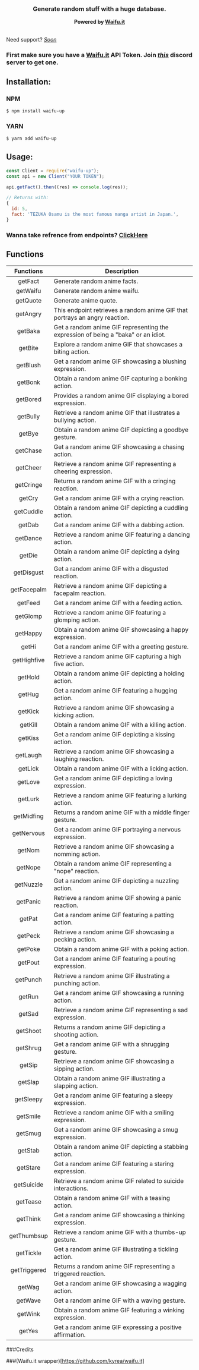 <h3 align="center"><strong>Generate random stuff with a huge database.</strong></h3>
<center><strong>Powered by <a href="https://waifu.it/" target="_blank">Waifu.it</a></strong></center>
<br>

Need support? _[Soon]()_

### First make sure you have a [Waifu.it](https://waifu.it/) API Token. Join _[this](https://discord.gg/yyW389c)_ discord server to get one.

## Installation:

### NPM

```bash
$ npm install waifu-up
```

### YARN

```bash
$ yarn add waifu-up
```                                                                                                                                                                                

## Usage:

```javascript
const Client = require("waifu-up");
const api = new Client("YOUR TOKEN");

api.getFact().then((res) => console.log(res));

// Returns with:
{
  id: 5,
  fact: 'TEZUKA Osamu is the most famous manga artist in Japan.',
}
```
### Wanna take refrence from endpoints? [ClickHere](https://raw.githubusercontent.com/NavIshanOp/waifu-up/master/__tests__/endpoints.js)

## Functions

| **Functions** | **Description**                                              |
| :-----------: | ------------------------------------------------------------ |
|    getFact    | Generate random anime facts.                                 |
|    getWaifu   | Generate random anime waifu.                                 |
|    getQuote   | Generate anime quote.                                        |
|    getAngry   | This endpoint retrieves a random anime GIF that portrays an angry reaction.|
|    getBaka    | Get a random anime GIF representing the expression of being a "baka" or an idiot.|
|    getBite    | Explore a random anime GIF that showcases a biting action.   |
|    getBlush   | Get a random anime GIF showcasing a blushing expression.     |
|    getBonk    | Obtain a random anime GIF capturing a bonking action.        |
|    getBored   | Provides a random anime GIF displaying a bored expression.   |
|    getBully   | Retrieve a random anime GIF that illustrates a bullying action.|
|     getBye    | Obtain a random anime GIF depicting a goodbye gesture.       |
|    getChase   | Get a random anime GIF showcasing a chasing action.          |
|    getCheer   | Retrieve a random anime GIF representing a cheering expression.|
|   getCringe   | Returns a random anime GIF with a cringing reaction.         |
|     getCry    | Get a random anime GIF with a crying reaction.               |
|   getCuddle   | Obtain a random anime GIF depicting a cuddling action.       |
|     getDab    | Get a random anime GIF with a dabbing action.                |
|    getDance   | Retrieve a random anime GIF featuring a dancing action.      |
|     getDie    | Obtain a random anime GIF depicting a dying action.          |
|   getDisgust  | Get a random anime GIF with a disgusted reaction.            |
|  getFacepalm  | Retrieve a random anime GIF depicting a facepalm reaction.   |
|    getFeed    | Get a random anime GIF with a feeding action.                |
|   getGlomp    | Retrieve a random anime GIF featuring a glomping action.     |
|    getHappy   | Obtain a random anime GIF showcasing a happy expression.     |
|      getHi    | Get a random anime GIF with a greeting gesture.              |
|   getHighfive  | Retrieve a random anime GIF capturing a high five action.   |
|     getHold   | Obtain a random anime GIF depicting a holding action.        |
|     getHug    | Get a random anime GIF featuring a hugging action.           |
|     getKick   | Retrieve a random anime GIF showcasing a kicking action.     |
|     getKill   | Obtain a random anime GIF with a killing action.             |
|     getKiss   | Get a random anime GIF depicting a kissing action.           |
|    getLaugh   | Retrieve a random anime GIF showcasing a laughing reaction.  |
|     getLick   | Obtain a random anime GIF with a licking action.             |
|     getLove   | Get a random anime GIF depicting a loving expression.        |
|     getLurk   | Retrieve a random anime GIF featuring a lurking action.      |
|   getMidfing   | Returns a random anime GIF with a middle finger gesture.    |
|   getNervous   | Get a random anime GIF portraying a nervous expression.     |
|     getNom    | Retrieve a random anime GIF showcasing a nomming action.     |
|     getNope   | Obtain a random anime GIF representing a "nope" reaction.    |
|    getNuzzle  | Get a random anime GIF depicting a nuzzling action.          |
|    getPanic   | Retrieve a random anime GIF showing a panic reaction.        |
|     getPat    | Get a random anime GIF featuring a patting action.           |
|     getPeck   | Retrieve a random anime GIF showcasing a pecking action.     |
|     getPoke   | Obtain a random anime GIF with a poking action.              |
|     getPout   | Get a random anime GIF featuring a pouting expression.       |
|    getPunch   | Retrieve a random anime GIF illustrating a punching action.  |
|      getRun   | Get a random anime GIF showcasing a running action.          |
|      getSad   | Retrieve a random anime GIF representing a sad expression.   |
|    getShoot   | Returns a random anime GIF depicting a shooting action.      |
|     getShrug  | Get a random anime GIF with a shrugging gesture.             |
|      getSip   | Retrieve a random anime GIF showcasing a sipping action.     |
|     getSlap   | Obtain a random anime GIF illustrating a slapping action.    |
|    getSleepy  | Get a random anime GIF featuring a sleepy expression.        |
|    getSmile   | Retrieve a random anime GIF with a smiling expression.       |
|     getSmug   | Get a random anime GIF showcasing a smug expression.         |
|     getStab   | Obtain a random anime GIF depicting a stabbing action.       |
|    getStare   | Get a random anime GIF featuring a staring expression.       |
|   getSuicide  | Retrieve a random anime GIF related to suicide interactions. |
|     getTease  | Obtain a random anime GIF with a teasing action.             |
|     getThink  | Get a random anime GIF showcasing a thinking expression.     |
|   getThumbsup | Retrieve a random anime GIF with a thumbs-up gesture.        |
|    getTickle  | Get a random anime GIF illustrating a tickling action.       |
|   getTriggered | Returns a random anime GIF representing a triggered reaction.|
|     getWag    | Get a random anime GIF showcasing a wagging action.          |
|     getWave   | Get a random anime GIF with a waving gesture.                |
|     getWink   | Obtain a random anime GIF featuring a winking expression.    |
|      getYes   | Get a random anime GIF expressing a positive affirmation.    |


###Credits

###(Waifu.it wrapper)[https://github.com/kyrea/waifu.it]
